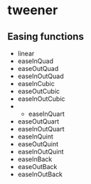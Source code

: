 # tweener

## Easing functions
- linear
- easeInQuad
- easeOutQuad
- easeInOutQuad
- easeInCubic
- easeOutCubic
- easeInOutCubic
- - easeInQuart
- easeOutQuart
- easeInOutQuart
- easeInQuint
- easeOutQuint
- easeInOutQuint
- easeInBack
- easeOutBack
- easeInOutBack
